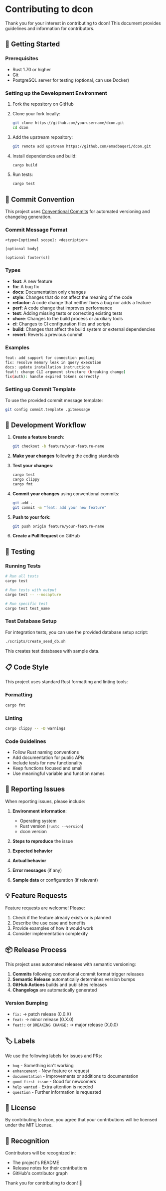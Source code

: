# Contributing to dcon

Thank you for your interest in contributing to dcon! This document provides guidelines and information for contributors.

## 🚀 Getting Started

### Prerequisites

- Rust 1.70 or higher
- Git
- PostgreSQL server for testing (optional, can use Docker)

### Setting up the Development Environment

1. Fork the repository on GitHub
2. Clone your fork locally:
   ```bash
   git clone https://github.com/yourusername/dcon.git
   cd dcon
   ```

3. Add the upstream repository:
   ```bash
   git remote add upstream https://github.com/emadbaqeri/dcon.git
   ```

4. Install dependencies and build:
   ```bash
   cargo build
   ```

5. Run tests:
   ```bash
   cargo test
   ```

## 📝 Commit Convention

This project uses [Conventional Commits](https://www.conventionalcommits.org/) for automated versioning and changelog generation.

### Commit Message Format

```
<type>[optional scope]: <description>

[optional body]

[optional footer(s)]
```

### Types

- **feat**: A new feature
- **fix**: A bug fix
- **docs**: Documentation only changes
- **style**: Changes that do not affect the meaning of the code
- **refactor**: A code change that neither fixes a bug nor adds a feature
- **perf**: A code change that improves performance
- **test**: Adding missing tests or correcting existing tests
- **chore**: Changes to the build process or auxiliary tools
- **ci**: Changes to CI configuration files and scripts
- **build**: Changes that affect the build system or external dependencies
- **revert**: Reverts a previous commit

### Examples

```bash
feat: add support for connection pooling
fix: resolve memory leak in query execution
docs: update installation instructions
feat!: change CLI argument structure (breaking change)
fix(auth): handle expired tokens correctly
```

### Setting up Commit Template

To use the provided commit message template:

```bash
git config commit.template .gitmessage
```

## 🔄 Development Workflow

1. **Create a feature branch**:
   ```bash
   git checkout -b feature/your-feature-name
   ```

2. **Make your changes** following the coding standards

3. **Test your changes**:
   ```bash
   cargo test
   cargo clippy
   cargo fmt
   ```

4. **Commit your changes** using conventional commits:
   ```bash
   git add .
   git commit -m "feat: add your new feature"
   ```

5. **Push to your fork**:
   ```bash
   git push origin feature/your-feature-name
   ```

6. **Create a Pull Request** on GitHub

## 🧪 Testing

### Running Tests

```bash
# Run all tests
cargo test

# Run tests with output
cargo test -- --nocapture

# Run specific test
cargo test test_name
```

### Test Database Setup

For integration tests, you can use the provided database setup script:

```bash
./scripts/create_seed_db.sh
```

This creates test databases with sample data.

## 📋 Code Style

This project uses standard Rust formatting and linting tools:

### Formatting

```bash
cargo fmt
```

### Linting

```bash
cargo clippy -- -D warnings
```

### Code Guidelines

- Follow Rust naming conventions
- Add documentation for public APIs
- Include tests for new functionality
- Keep functions focused and small
- Use meaningful variable and function names

## 🐛 Reporting Issues

When reporting issues, please include:

1. **Environment information**:
   - Operating system
   - Rust version (`rustc --version`)
   - dcon version

2. **Steps to reproduce** the issue

3. **Expected behavior**

4. **Actual behavior**

5. **Error messages** (if any)

6. **Sample data** or configuration (if relevant)

## 💡 Feature Requests

Feature requests are welcome! Please:

1. Check if the feature already exists or is planned
2. Describe the use case and benefits
3. Provide examples of how it would work
4. Consider implementation complexity

## 📦 Release Process

This project uses automated releases with semantic versioning:

1. **Commits** following conventional commit format trigger releases
2. **Semantic Release** automatically determines version bumps
3. **GitHub Actions** builds and publishes releases
4. **Changelogs** are automatically generated

### Version Bumping

- `fix:` → patch release (0.0.X)
- `feat:` → minor release (0.X.0)
- `feat!:` or `BREAKING CHANGE:` → major release (X.0.0)

## 🏷️ Labels

We use the following labels for issues and PRs:

- `bug` - Something isn't working
- `enhancement` - New feature or request
- `documentation` - Improvements or additions to documentation
- `good first issue` - Good for newcomers
- `help wanted` - Extra attention is needed
- `question` - Further information is requested

## 📄 License

By contributing to dcon, you agree that your contributions will be licensed under the MIT License.

## 🙏 Recognition

Contributors will be recognized in:
- The project's README
- Release notes for their contributions
- GitHub's contributor graph

Thank you for contributing to dcon! 🎉
